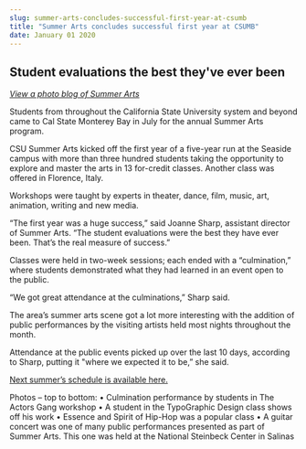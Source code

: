 ```yaml
---
slug: summer-arts-concludes-successful-first-year-at-csumb
title: "Summer Arts concludes successful first year at CSUMB"
date: January 01 2020
---
```


 
<h2>Student evaluations the best they've ever been</h2>
<p>
  <em
    ><a href="https://blogs.calstate.edu/voicesviews/?p=1510"
      >View a photo blog of Summer Arts</a
    ></em
  >
</p>
<p>
  Students from throughout the California State University system and beyond
  came to Cal State Monterey Bay in July for the annual Summer Arts program.
</p>
<p>
  CSU Summer Arts kicked off the first year of a five-year run at the Seaside
  campus with more than three hundred students taking the opportunity to explore
  and master the arts in 13 for-credit classes. Another class was offered in
  Florence, Italy.
</p>
<p>
  Workshops were taught by experts in theater, dance, film, music, art,
  animation, writing and new media.
</p>
<p>
  “The first year was a huge success,” said Joanne Sharp, assistant director of
  Summer Arts. “The student evaluations were the best they have ever been.
  That’s the real measure of success.”
</p>
<p>
  Classes were held in two-week sessions; each ended with a “culmination,” where
  students demonstrated what they had learned in an event open to the public.
</p>
<p>“We got great attendance at the culminations,” Sharp said.</p>
<p>
  The area’s summer arts scene got a lot more interesting with the addition of
  public performances by the visiting artists held most nights throughout the
  month.
</p>
<p>
  Attendance at the public events picked up over the last 10 days, according to
  Sharp, putting it "where we expected it to be,” she said.
</p>
<p>
  <a href="https://www.csusummerarts.org/courses2013/"
    >Next summer’s schedule is available here.</a
  >
</p>
<p></p>
<p>
  Photos – top to bottom: • Culmination performance by students in The Actors
  Gang workshop • A student in the TypoGraphic Design class shows off his work •
  Essence and Spirit of Hip-Hop was a popular class • A guitar concert was one
  of many public performances presented as part of Summer Arts. This one was
  held at the National Steinbeck Center in Salinas
</p>
 
